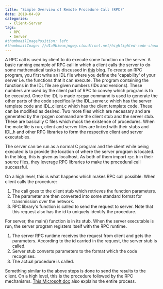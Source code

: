 ```yaml
---
title: "Simple Overview of Remote Procedure Call (RPC)"
date: 2018-04-09
categories:
  - Client-Server
tags:
  - RPC
  - Server
#thumbnailImagePosition: left
#thumbnailImage: //d1u9biwaxjngwg.cloudfront.net/highlighted-code-showcase/peak-140.jpg
---
```


A RPC call is used by client to do execute some function on the server. A basic running example of RPC call in which a client calls the server to do some mathematical tasks is discussed in [this](http://tharikasblogs.blogspot.com/p/how-to-write-simple-rpc-programme.html "this") blog. To create an RPC program, you first write an IDL file where you define the 'capability' of your server i.e. the functions that it can execute. The program containing the functions in the IDL file are given numbers (IDs and versions). These numbers are used by the client part of RPC to convey which program is to be executed. Once the IDL is made `rpcgen` command is used to generate the other parts of the code specifically the IDL_server.c which has the server template code and IDL_client.c which has the client template code. These can be modified as desired. Two more files which are necessary and are generated by the rpcgen command are the client stub and the server stub. These are basically C files which mock the existence of procedures. When the makefile is run, client and server files are linked with their stubs and IDL.h and other RPC libraries to form the respective client and server executables.

The server can be run as a normal C program and the client while being executed is to provide the location of where the server program is located. In the blog, this is given as localhost. As both of them import `rpc.h` in their source files, they leverage RPC libraries to make the procedural call successful.

On a high level, this is what happens which makes RPC call possible:
When client calls the procedure:
1. The call goes to the client stub which retrieves the function parameters.
2. The parameter are then converted into some standard format for transmission over the network.
3. RPC library's function is called to send the request to server. Note that this request also has the id to uniquely identify the procedure.

For server, the main() function is in its stub. When the server executable is run, the server program registers itself with the RPC runtime.
1. The server RPC runtime receives the request from client and gets the parameters. According to the id carried in the request, the server stub is called.
2. Server stub converts parameters to the format which the code recognises.
3. The actual procedure is called.

Something similar to the above steps is done to send the results to the client. On a high level, this is the procedure followed by the RPC mechanisms. [This Microsoft doc](https://msdn.microsoft.com/en-us/library/windows/desktop/aa373935%28v%3Dvs.85%29.aspx) also explains the entire process.